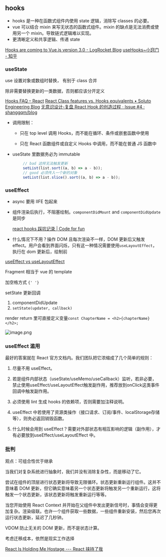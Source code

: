 
## hooks

- hooks 是一种在函数式组件内使用 state 逻辑，消除写 classes 的必要。
- vue 可以结合 mixin 来写无状态的函数式组件。mixin 的缺点是无法消费或使用另一个 mixin。导致链式逻辑难以实现。
- 更清晰定义和共享逻辑、传递 state

[Hooks are coming to Vue.js version 3.0 - LogRocket Blog](https://blog.logrocket.com/hooks-are-coming-to-vue/)
[useHooks~小窍门 - 知乎](https://zhuanlan.zhihu.com/p/66170210)

### useState

use 设置对象或数组时替换， 有别于 class 合并

除非需要替换更新的一类数据，否则都应该分开定义

[Hooks FAQ – React](https://zh-hans.reactjs.org/docs/hooks-faq.html#should-i-use-one-or-many-state-variables)
[React Class features vs. Hooks equivalents • Soluto Engineering Blog](https://blog.solutotlv.com/react-class-to-hooks/)
[无意识设计-复盘 React Hook 的创造过程 · Issue #4 · shanggqm/blog](https://github.com/shanggqm/blog/issues/4)

- 调用限制：

  - 只在 top level 调用 Hooks，而不能在循环、条件或嵌套函数中使用

  - 只在 React 函数组件或自定义 Hooks 中调用，而不能在普通 JS 函数中

- useState 里数据务必为 immutable

```js
        // bad 这样无法触发更新
        setList(list.sort((a, b) => a - b));
        // good 必须传入一个新的对象
        setList(list.slice().sort((a, b) => a - b));
```

### useEffect

- async 要用 IIFE 包起来
- 组件渲染后执行，不阻塞绘制。`componentDidMount` and `componentDidUpdate`是同步

  [react hooks 踩坑记录 | Code for fun](https://frezc.github.io/2019/03/23/react-hooks-traps/)

- 什么情况下不用？操作 DOM 且每次渲染不一样，DOM 更新后又触发 effect。用户会看到界面闪烁，只有这一种情况需要使用`useLayoutEffect`，执行在 dom 更新后，绘制前

[useEffect vs useLayoutEffect](https://kentcdodds.com/blog/useeffect-vs-uselayouteffect)

Fragment 相当于 vue 的 template

加空格方式 `{' '}`

setState 更新回调

1. componentDidUpdate
2. `setState(updater, callback)`

render return 里可直接定义变量`const ChapterName = <h2>{chapterName}</h2>;`

![image.png](https://img.oaker.bid/?url=http://tva1.sinaimg.cn/mw690/4e5d3ea7ly1hax0i773vcj20vm0l415n.jpg)

### useEffect 滥用

最好的答案就在 React 官方文档内。我们团队把它浓缩成了几个简单的规则：

1.  尽量不用 useEffect。
    
2.  若是组件内部状态（useState/useMemo/useCallback）监听，若非必要，禁止使用useEffect/useLayoutEffect触发副作用，推荐放到onClick这类事件回调中触发副作用。
    
3.  必须使用 lint 生成 hooks 的依赖项，否则需要加注释说明。
    
4.  useEffect 中若使用了资源类操作（接口请求、订阅/事件、localStorage存储等），则务必返回销毁函数。
    
5.  什么时候会用到 useEffect？需要对外部状态有相互影响的逻辑（副作用），才有必要放到useEffect/useLayoutEffect 中。


### 批判

观点：可组合性优于继承

当我们对复杂系统进行抽象时，我们并没有消除复杂性，而是移动了它。

尝试在组件的顶层进行状态更新将导致无限循环。状态更新重新运行组件。这并不意味着 DOM 更新，但它确实意味着另一个状态更新将触发另一个重新运行，这将触发一个状态更新，该状态更新将触发重新运行等等。

当您开始使用 React Context 并开始在父组件中发出更新信号时，事情会变得更加复杂。渲染级联。也许一个组件获取一些数据，一些组件重新安装，然后您再次运行状态更新，延迟了几秒钟。

VDOM 防止无关的 DOM 更新，而不是状态计算。

考虑迁移成本，依然是现实工作选择

[React Is Holding Me Hostage --- React 挟持了我](https://emnudge.dev/blog/react-hostage#memoization)
